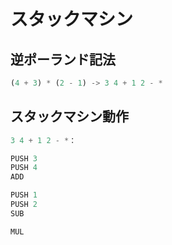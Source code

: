 # スタックマシン

## 逆ポーランド記法

``` rust
(4 + 3) * (2 - 1) -> 3 4 + 1 2 - *
```

## スタックマシン動作

``` rust
3 4 + 1 2 - *：

PUSH 3
PUSH 4
ADD

PUSH 1
PUSH 2
SUB

MUL
```
